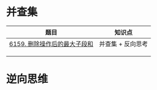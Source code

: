 # 并查集

| 题目                                                         | 知识点            |
| ------------------------------------------------------------ | ----------------- |
| [6159. 删除操作后的最大子段和](https://leetcode.cn/problems/maximum-segment-sum-after-removals/solution/si-wei-bingcha-by-man-qian-shu-xiao-ming-q1c4/) | 并查集 + 反向思考 |
|                                                              |                   |
|                                                              |                   |
|                                                              |                   |



# 逆向思维









